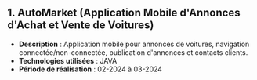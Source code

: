 ## 1. AutoMarket (Application Mobile d'Annonces d'Achat et Vente de Voitures)
- **Description** : Application mobile pour annonces de voitures, navigation connectée/non-connectée, publication d'annonces et contacts clients.
- **Technologies utilisées** : JAVA
- **Période de réalisation** : 02-2024 à 03-2024
